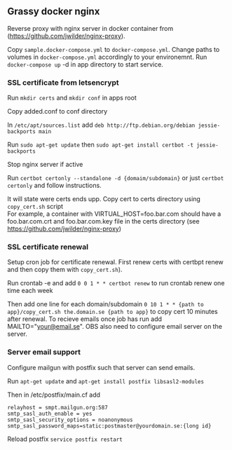 ## Grassy docker nginx

Reverse proxy with nginx server in docker container from (https://github.com/jwilder/nginx-proxy).

Copy `sample.docker-compose.yml` to `docker-compose.yml`. Change paths to volumes in `docker-compose.yml` 
accordingly to your environemnt. Run `docker-compose up` -d in app directory to start service.

### SSL certificate from letsencrypt

Run `mkdir certs` and `mkdir conf` in apps root

Copy added.conf to conf directory

In `/etc/apt/sources.list` add `deb http://ftp.debian.org/debian jessie-backports main`

Run `sudo apt-get update` then `sudo apt-get install certbot -t jessie-backports`

Stop nginx server if active

Run `certbot certonly --standalone -d {domaim/subdomain}` or just `certbot certonly` and follow instructions.

It will state were certs ends upp. Copy cert to certs directory using `copy_cert.sh` script   
For example, a container with VIRTUAL_HOST=foo.bar.com should have a 
foo.bar.com.crt and foo.bar.com.key file in the certs directory (see https://github.com/jwilder/nginx-proxy)

### SSL certificate renewal

Setup cron job for certificate renewal. First renew certs with certbpt renew and then copy them with 
`copy_cert.sh`). 

Run crontab -e and add `0 0 1 * * certbot renew` to run crontab renew one time each week

Then add one line for each domain/subdomain `0 10 1 * * {path to app}/copy_cert.sh the.domain.se {path to app}`
to copy cert 10 minutes after renewal. To recieve emails once job has run add MAILTO="your@email.se". OBS also 
need to configure email server on the server.

### Server email support
Configure mailgun with postfix such that server can send emails.

Run `apt-get update` and `apt-get install postfix libsasl2-modules`

Then in /etc/postfix/main.cf add

```
relayhost = smpt.mailgun.org:587
smtp_sasl_auth_enable = yes
smtp_sasl_security_options = noanonymous
smtp_sasl_password_maps=static:postmaster@yourdomain.se:{long id}
```

Reload postfix `service postfix restart`
